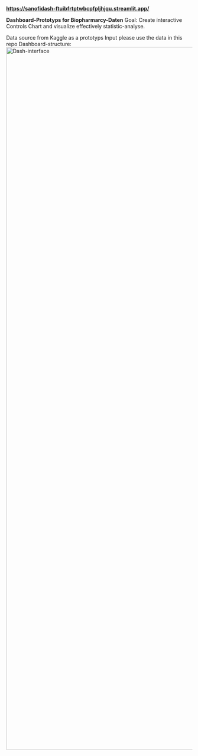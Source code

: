 **https://sanofidash-ftuibfrtptwbcpfpljhjqu.streamlit.app/**

**Dashboard-Prototyps for Biopharmarcy-Daten**
Goal: Create interactive Controls Chart and visualize effectively statistic-analyse.

Data source from Kaggle as a prototyps Input
please use the data in this repo
Dashboard-structure:
<img width="1902" alt="Dash-interface" src="https://github.com/user-attachments/assets/cd83460e-a59d-4a32-9cf5-979b69a36d97">

